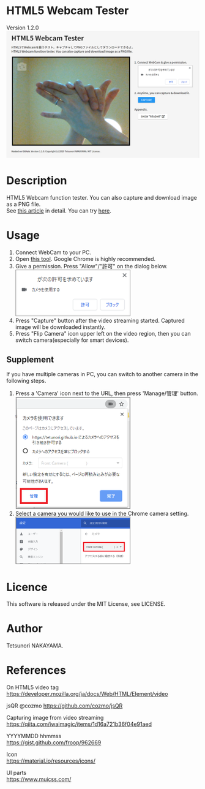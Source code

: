 # HTML5 Webcam Tester
Version 1.2.0  
<img src="./images/screenShot.png" width="800px">

# Description
HTML5 Webcam function tester. You can also capture and download image as a PNG file.  
See [this article](https://qiita.com/tetunori_lego/items/4d0da075224abbaa4389) in detail. You can try [here](https://tetunori.github.io/HTML5WebcamTester/).

# Usage
1. Connect WebCam to your PC.
2. Open [this tool](https://tetunori.github.io/HTML5WebcamTester/). Google Chrome is highly recommended.
3. Give a permission. Press "Allow"/"許可" on the dialog below.
<BR><img src="./images/permission.png" width="300px">
4. Press "Capture" button after the video streaming started. Captured image will be downloaded instantly.
5. Press "Flip Camera" icon upper left on the video region, then you can switch camera(especially for smart devices).

## Supplement
If you have multiple cameras in PC, you can switch to another camera in the following steps.
1. Press a 'Camera' icon next to the URL, then press 'Manage/管理' button.
<BR><img src="./images/cameraStatus.png" width="300px">
2. Select a camera you would like to use in the Chrome camera setting.
<BR><img src="./images/cameraSetting.png" width="300px">

# Licence
This software is released under the MIT License, see LICENSE.

# Author
Tetsunori NAKAYAMA.

# References
On HTML5 video tag  
https://developer.mozilla.org/ja/docs/Web/HTML/Element/video

jsQR @cozmo
https://github.com/cozmo/jsQR

Capturing image from video streaming  
https://qiita.com/iwaimagic/items/1d16a721b36f04e91aed

YYYYMMDD hhmmss  
https://gist.github.com/froop/962669

Icon  
https://material.io/resources/icons/

UI parts  
https://www.muicss.com/
